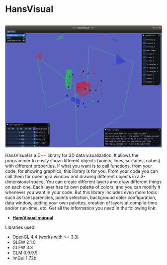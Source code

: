 # HansVisual

<br>![sample HansVis window](https://raw.githubusercontent.com/AnselmoGPP/HansVisual/master/example/HansVisual_example_1.png)

HansVisual is a C++ library for 3D data visualization. It allows the programmer to easily show different objects (points, lines, surfaces, cubes) with different properties. If what you want is to call functions, from your code, for showing graphics, this library is for you. From your code you can call them for opening a window and drawing different objects in a 3-dimensional space. You can create different layers and draw different things on each one. Each layer has its own palette of colors, and you can modify it whenever you want in your code. But this library includes even more tools such as transparencies, points selection, background color configuration, data window, adding your own palettes, creation of layers at compile-time and/or run-time, etc. Get all the information you need in the following link:

- [**HansVisual manual**](https://sciencesoftcode.wordpress.com/2019/09/14/hansvisual/)

Libraries used:

- OpenGL 4.4 (works with >= 3.3)
- GLEW 2.1.0
- GLFW 3.3
- GLM 0.9.9.5
- ImGui 1.72b
